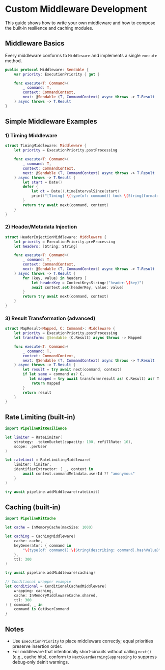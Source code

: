 # Custom Middleware Development

This guide shows how to write your own middleware and how to compose the built‑in resilience and caching modules.

## Middleware Basics

Every middleware conforms to `Middleware` and implements a single `execute` method.

```swift
public protocol Middleware: Sendable {
    var priority: ExecutionPriority { get }

    func execute<T: Command>(
        _ command: T,
        context: CommandContext,
        next: @Sendable (T, CommandContext) async throws -> T.Result
    ) async throws -> T.Result
}
```

## Simple Middleware Examples

### 1) Timing Middleware

```swift
struct TimingMiddleware: Middleware {
    let priority = ExecutionPriority.postProcessing

    func execute<T: Command>(
        _ command: T,
        context: CommandContext,
        next: @Sendable (T, CommandContext) async throws -> T.Result
    ) async throws -> T.Result {
        let start = Date()
        defer {
            let dt = Date().timeIntervalSince(start)
            print("[Timing] \(type(of: command)) took \(String(format: "%.3f", dt))s")
        }
        return try await next(command, context)
    }
}
```

### 2) Header/Metadata Injection

```swift
struct HeaderInjectionMiddleware: Middleware {
    let priority = ExecutionPriority.preProcessing
    let headers: [String: String]

    func execute<T: Command>(
        _ command: T,
        context: CommandContext,
        next: @Sendable (T, CommandContext) async throws -> T.Result
    ) async throws -> T.Result {
        for (key, value) in headers {
            let headerKey = ContextKey<String>("header:\(key)")
            await context.set(headerKey, value: value)
        }
        return try await next(command, context)
    }
}
```

### 3) Result Transformation (advanced)

```swift
struct MapResult<Mapped, C: Command>: Middleware {
    let priority = ExecutionPriority.postProcessing
    let transform: @Sendable (C.Result) async throws -> Mapped

    func execute<T: Command>(
        _ command: T,
        context: CommandContext,
        next: @Sendable (T, CommandContext) async throws -> T.Result
    ) async throws -> T.Result {
        let result = try await next(command, context)
        if let same = command as? C,
           let mapped = try await transform(result as! C.Result) as? T.Result {
            return mapped
        }
        return result
    }
}
```

## Rate Limiting (built‑in)

```swift
import PipelineKitResilience

let limiter = RateLimiter(
    strategy: .tokenBucket(capacity: 100, refillRate: 10),
    scope: .perUser
)

let rateLimit = RateLimitingMiddleware(
    limiter: limiter,
    identifierExtractor: { _, context in
        await context.commandMetadata.userId ?? "anonymous"
    }
)

try await pipeline.addMiddleware(rateLimit)
```

## Caching (built‑in)

```swift
import PipelineKitCache

let cache = InMemoryCache(maxSize: 1000)

let caching = CachingMiddleware(
    cache: cache,
    keyGenerator: { command in
        "\(type(of: command)):\(String(describing: command).hashValue)"
    },
    ttl: 300
)

try await pipeline.addMiddleware(caching)

// Conditional wrapper example
let conditional = ConditionalCachedMiddleware(
    wrapping: caching,
    cache: InMemoryMiddlewareCache.shared,
    ttl: 300
) { command, _ in
    command is GetUserCommand
}
```

## Notes
- Use `ExecutionPriority` to place middleware correctly; equal priorities preserve insertion order.
- For middleware that intentionally short‑circuits without calling `next()` (e.g., cache hits), conform to `NextGuardWarningSuppressing` to suppress debug‑only deinit warnings.
